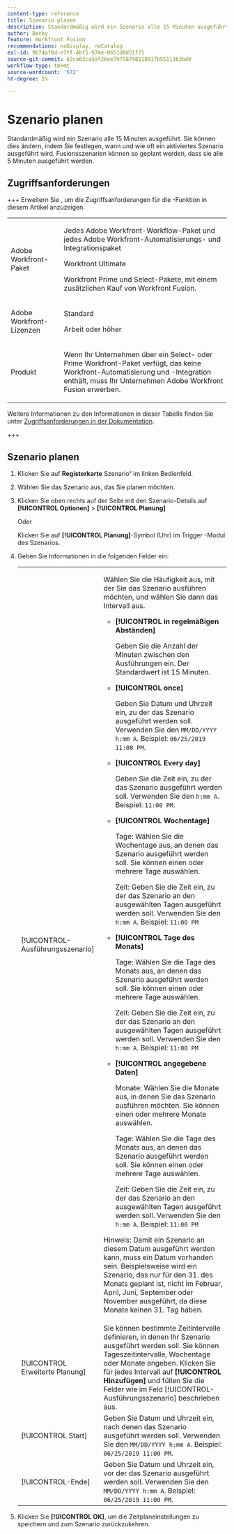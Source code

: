 ```yaml
---
content-type: reference
title: Szenario planen
description: Standardmäßig wird ein Szenario alle 15 Minuten ausgeführt. Sie können dies ändern, indem Sie festlegen, wann und wie oft ein aktiviertes Szenario ausgeführt wird. Fusionsszenarien können so geplant werden, dass sie alle 5 Minuten ausgeführt werden.
author: Becky
feature: Workfront Fusion
recommendations: noDisplay, noCatalog
exl-id: 9b74af0d-e7ff-4bf5-974e-0651d0d51f71
source-git-commit: b2ca63ca5af26ee79758798118817b55113b3bd0
workflow-type: tm+mt
source-wordcount: '572'
ht-degree: 1%

---
```


# Szenario planen

Standardmäßig wird ein Szenario alle 15 Minuten ausgeführt. Sie können dies ändern, indem Sie festlegen, wann und wie oft ein aktiviertes Szenario ausgeführt wird. Fusionsszenarien können so geplant werden, dass sie alle 5 Minuten ausgeführt werden.

## Zugriffsanforderungen

+++ Erweitern Sie , um die Zugriffsanforderungen für die -Funktion in diesem Artikel anzuzeigen.

<table style="table-layout:auto">
 <col> 
 <col> 
 <tbody> 
  <tr> 
   <td role="rowheader">Adobe Workfront-Paket</td> 
   <td> <p>Jedes Adobe Workfront-Workflow-Paket und jedes Adobe Workfront-Automatisierungs- und Integrationspaket</p><p>Workfront Ultimate</p><p>Workfront Prime und Select-Pakete, mit einem zusätzlichen Kauf von Workfront Fusion.</p> </td> 
  </tr> 
  <tr data-mc-conditions=""> 
   <td role="rowheader">Adobe Workfront-Lizenzen</td> 
   <td> <p>Standard</p><p>Arbeit oder höher</p> </td> 
  </tr> 
  <tr> 
   <td role="rowheader">Produkt</td> 
   <td>
   <p>Wenn Ihr Unternehmen über ein Select- oder Prime Workfront-Paket verfügt, das keine Workfront-Automatisierung und -Integration enthält, muss Ihr Unternehmen Adobe Workfront Fusion erwerben.</li></ul>
   </td> 
  </tr>
 </tbody> 
</table>

Weitere Informationen zu den Informationen in dieser Tabelle finden Sie unter [Zugriffsanforderungen in der Dokumentation](/help/workfront-fusion/references/licenses-and-roles/access-level-requirements-in-documentation.md).

+++

## Szenario planen

1. Klicken Sie auf **Registerkarte** Szenario“ im linken Bedienfeld.
1. Wählen Sie das Szenario aus, das Sie planen möchten.
1. Klicken Sie oben rechts auf der Seite mit den Szenario-Details auf **[!UICONTROL Optionen]** > **[!UICONTROL Planung]**

   Oder

   Klicken Sie auf **[!UICONTROL Planung]**-Symbol (Uhr) im Trigger -Modul des Szenarios.

1. Geben Sie Informationen in die folgenden Felder ein:

   <table style="table-layout:auto">   
    <col> 
    <col> 
    <tbody> 
     <tr> 
      <td role="rowheader">[!UICONTROL-Ausführungsszenario]</td> 
      <td> <p>Wählen Sie die Häufigkeit aus, mit der Sie das Szenario ausführen möchten, und wählen Sie dann das Intervall aus.</p> 
       <ul> 
        <li> <p><strong>[!UICONTROL in regelmäßigen Abständen]</strong> </p> <p>Geben Sie die Anzahl der Minuten zwischen den Ausführungen ein. Der Standardwert ist 15 Minuten.</p> </li> 
        <li> <p><strong>[!UICONTROL once]</strong> </p> <p>Geben Sie Datum und Uhrzeit ein, zu der das Szenario ausgeführt werden soll. Verwenden Sie den <code>MM/DD/YYYY h:mm A</code>. Beispiel: <code>06/25/2019 11:00 PM</code>.</p> </li> 
        <li> <p><strong>[!UICONTROL Every day]</strong> </p> <p>Geben Sie die Zeit ein, zu der das Szenario ausgeführt werden soll. Verwenden Sie den <code>h:mm A</code>. Beispiel: <code>11:00 PM</code>.</p> </li> 
        <li> <p><strong>[!UICONTROL Wochentage]</strong> </p> <p>Tage: Wählen Sie die Wochentage aus, an denen das Szenario ausgeführt werden soll. Sie können einen oder mehrere Tage auswählen.</p> <p>Zeit: Geben Sie die Zeit ein, zu der das Szenario an den ausgewählten Tagen ausgeführt werden soll. Verwenden Sie den <code>h:mm A</code>. Beispiel: <code>11:00 PM</code></p> </li> 
        <li> <p><strong>[!UICONTROL Tage des Monats]</strong> </p> <p>Tage: Wählen Sie die Tage des Monats aus, an denen das Szenario ausgeführt werden soll. Sie können einen oder mehrere Tage auswählen.</p> <p>Zeit: Geben Sie die Zeit ein, zu der das Szenario an den ausgewählten Tagen ausgeführt werden soll. Verwenden Sie den <code>h:mm A</code>. Beispiel: <code>11:00 PM</code></p> </li> 
        <li> <p><strong>[!UICONTROL angegebene Daten]</strong> </p> <p>Monate: Wählen Sie die Monate aus, in denen Sie das Szenario ausführen möchten. Sie können einen oder mehrere Monate auswählen.</p> <p>Tage: Wählen Sie die Tage des Monats aus, an denen das Szenario ausgeführt werden soll. Sie können einen oder mehrere Tage auswählen.</p> <p>Zeit: Geben Sie die Zeit ein, zu der das Szenario an den ausgewählten Tagen ausgeführt werden soll. Verwenden Sie den <code>h:mm A</code>. Beispiel: <code>11:00 PM</code></p> </li> 
       </ul> <p>Hinweis: Damit ein Szenario an diesem Datum ausgeführt werden kann, muss ein Datum vorhanden sein. Beispielsweise wird ein Szenario, das nur für den 31. des Monats geplant ist, nicht im Februar, April, Juni, September oder November ausgeführt, da diese Monate keinen 31. Tag haben.</p> </td> 
     </tr> 
     <tr> 
      <td role="rowheader">[!UICONTROL Erweiterte Planung]</td> 
      <td>Sie können bestimmte Zeitintervalle definieren, in denen Ihr Szenario ausgeführt werden soll. Sie können Tageszeitintervalle, Wochentage oder Monate angeben. Klicken Sie für jedes Intervall auf <strong>[!UICONTROL Hinzufügen]</strong> und füllen Sie die Felder wie im Feld [!UICONTROL-Ausführungsszenario] beschrieben aus.</td> 
     </tr> 
     <tr> 
      <td role="rowheader">[!UICONTROL Start]</td> 
      <td>Geben Sie Datum und Uhrzeit ein, nach denen das Szenario ausgeführt werden soll. Verwenden Sie den <code>MM/DD/YYYY h:mm A</code>. Beispiel: <code>06/25/2019 11:00 PM</code>.</td> 
     </tr> 
     <tr> 
      <td role="rowheader">[!UICONTROL-Ende]</td> 
      <td>Geben Sie Datum und Uhrzeit ein, vor der das Szenario ausgeführt werden soll. Verwenden Sie den <code>MM/DD/YYYY h:mm A</code>. Beispiel: <code>06/25/2019 11:00 PM</code>.</td> 
     </tr> 
    </tbody> 
   </table>

1. Klicken Sie **[!UICONTROL OK]**, um die Zeitplaneinstellungen zu speichern und zum Szenario zurückzukehren.
